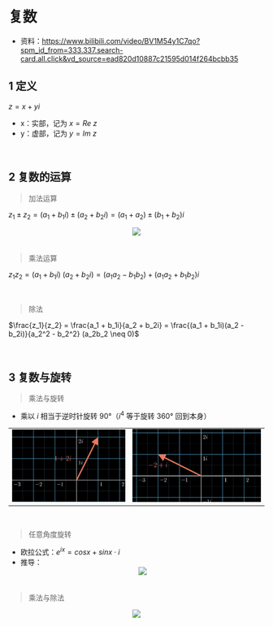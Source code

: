 
&emsp;
# 复数
- 资料：https://www.bilibili.com/video/BV1M54y1C7qo?spm_id_from=333.337.search-card.all.click&vd_source=ead820d10887c21595d014f264bcbb35
## 1 定义
$z = x+yi$
- x：实部，记为 $x=Re\ z$
- y：虚部，记为 $y = lm\ z$

&emsp;
## 2 复数的运算
>加法运算

$z_1 \pm z_2 = (a_1 + b_1i) \pm (a_2 + b_2i) = (a_1 + a_2) \pm (b_1 + b_2)i$
<div align="center">
    <image src="./imgs/复数-1.png" width = 300>
</div>
&emsp;

>乘法运算

$z_1  z_2 = (a_1 + b_1i)\ (a_2 + b_2i) = (a_1a_2 - b_1b_2) + (a_1a_2 + b_1b_2)i$

&emsp;
>除法

$\frac{z_1}{z_2} = \frac{a_1 + b_1i}{a_2 + b_2i} = \frac{(a_1 + b_1i)(a_2 - b_2i)}{a_2^2 - b_2^2} (a_2b_2 \neq 0)$

&emsp;
## 3 复数与旋转
>乘法与旋转
- 乘以 $i$ 相当于逆时针旋转 $90°$（$i^4$ 等于旋转 $360°$ 回到本身）

<table><tr>
    <td><img src="./imgs/复数-2.png" border=0></td>
    <td><img src="./imgs/复数-3.png" border=0></td>
</tr></table>
&emsp;

>任意角度旋转
- 欧拉公式：$e^{ix} = cos x + sin x\cdot i$
- 推导：
    <div align="center">
        <image src="./imgs/复数-4.png" width = 500>
    </div>
    &emsp;

>乘法与除法
<div align="center">
    <image src="./imgs/复数-5.png" width = 500>
</div>
&emsp;

